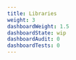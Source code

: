```yaml
---
title: Libraries
weight: 3 
dashboardWeight: 1.5
dashboardState: wip
dashboardAudit: 0
dashboardTests: 0
---
```

